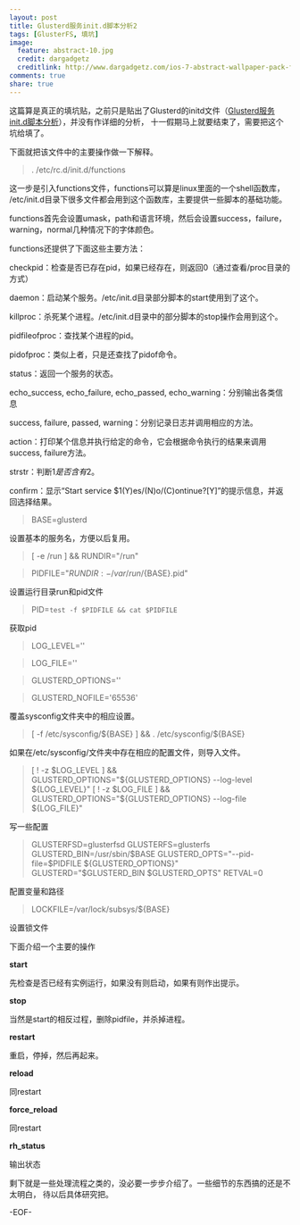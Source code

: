 ```yaml
---
layout: post
title: Glusterd服务init.d脚本分析2
tags: [GlusterFS, 填坑]
image:
  feature: abstract-10.jpg
  credit: dargadgetz
  creditlink: http://www.dargadgetz.com/ios-7-abstract-wallpaper-pack-for-iphone-5-and-ipod-touch-retina/
comments: true
share: true  
---
```


这篇算是真正的填坑贴，之前只是贴出了Glusterd的initd文件（[Glusterd服务init.d脚本分析](http://blog.qlin.net/2013/09/16/glusterd-initd-file/)），并没有作详细的分析，
十一假期马上就要结束了，需要把这个坑给填了。

下面就把该文件中的主要操作做一下解释。

>  . /etc/rc.d/init.d/functions

这一步是引入functions文件，functions可以算是linux里面的一个shell函数库，
/etc/init.d目录下很多文件都会用到这个函数库，主要提供一些脚本的基础功能。

functions首先会设置umask，path和语言环境，然后会设置success，failure，warning，normal几种情况下的字体颜色。

functions还提供了下面这些主要方法：

checkpid：检查是否已存在pid，如果已经存在，则返回0（通过查看/proc目录的方式）

daemon：启动某个服务。/etc/init.d目录部分脚本的start使用到了这个。

killproc：杀死某个进程。/etc/init.d目录中的部分脚本的stop操作会用到这个。

pidfileofproc：查找某个进程的pid。

pidofproc：类似上者，只是还查找了pidof命令。

status：返回一个服务的状态。

echo_success, echo_failure, echo_passed, echo_warning：分别输出各类信息

success, failure, passed, warning：分别记录日志并调用相应的方法。

action：打印某个信息并执行给定的命令，它会根据命令执行的结果来调用success, failure方法。

strstr：判断$1是否含有$2。

confirm：显示“Start service $1(Y)es/(N)o/(C)ontinue?[Y]”的提示信息，并返回选择结果。

> BASE=glusterd

设置基本的服务名，方便以后复用。

> [ -e /run ] && RUNDIR="/run"

> PIDFILE="${RUNDIR:-/var/run}/${BASE}.pid"

设置运行目录run和pid文件

> PID=`test -f $PIDFILE && cat $PIDFILE`

获取pid

> LOG_LEVEL=''

> LOG_FILE=''

> GLUSTERD_OPTIONS=''

> GLUSTERD_NOFILE='65536'

覆盖sysconfig文件夹中的相应设置。

> [ -f /etc/sysconfig/${BASE} ] && . /etc/sysconfig/${BASE}

如果在/etc/sysconfig/文件夹中存在相应的配置文件，则导入文件。

> [ ! -z $LOG_LEVEL ] && GLUSTERD_OPTIONS="${GLUSTERD_OPTIONS} --log-level ${LOG_LEVEL}"
> [ ! -z $LOG_FILE ] && GLUSTERD_OPTIONS="${GLUSTERD_OPTIONS} --log-file ${LOG_FILE}"

写一些配置

> GLUSTERFSD=glusterfsd
> GLUSTERFS=glusterfs
> GLUSTERD_BIN=/usr/sbin/$BASE
> GLUSTERD_OPTS="--pid-file=$PIDFILE ${GLUSTERD_OPTIONS}"
> GLUSTERD="$GLUSTERD_BIN $GLUSTERD_OPTS"
> RETVAL=0

配置变量和路径

> LOCKFILE=/var/lock/subsys/${BASE}

设置锁文件

下面介绍一个主要的操作

**start**

先检查是否已经有实例运行，如果没有则启动，如果有则作出提示。

**stop**

当然是start的相反过程，删除pidfile，并杀掉进程。

**restart**

重启，停掉，然后再起来。

**reload**

同restart

**force_reload**

同restart

**rh_status**

输出状态

剩下就是一些处理流程之类的，没必要一步步介绍了。一些细节的东西搞的还是不太明白，
待以后具体研究把。

-EOF-
